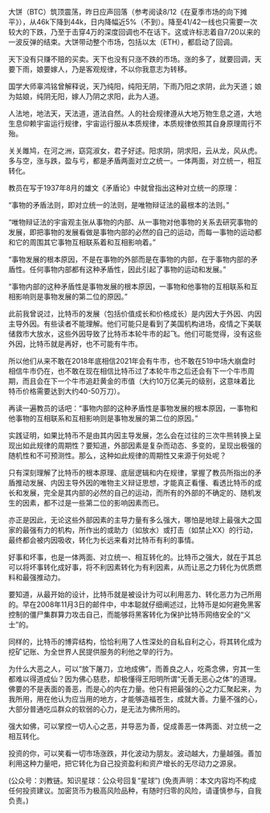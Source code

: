 
大饼（BTC）筑顶震荡，昨日应声回落（参考阅读8/12《在夏季市场的向下摊平》），从46k下降到44k，日内降幅近5%（不到）。降至41/42一线也只需要一次较大的下跌，乃至于击穿4万的深度回调也不在话下。这或许标志着自7/20以来的一波反弹的结束。大饼带动整个市场，包括以太（ETH），都启动了回调。

天下没有只赚不赔的买卖。天下也没有只涨不跌的市场。涨的多了，就要回调，天要下雨，娘要嫁人，乃是客观规律，不以你我意志为转移。

国学大师辜鸿铭曾解释说，天乃纯阳，纯阳无阴，下雨乃阳之求阴，此为天道；娘为姑娘，纯阴无阳，嫁人乃阴之求阳，此为人道。

人法地，地法天，天法道，道法自然。人的社会规律遵从大地万物生息之道，大地生息仰赖宇宙运行规律，宇宙运行服从本质规律，本质规律依照其自身原理周行不殆。

关关雎鸠，在河之洲，窈窕淑女，君子好逑。阳求阴，阴求阳，云从龙，风从虎。多与空，涨与跌，盈与亏，都是矛盾两面对立之统一。一体两面，对立统一，相互转化。

教员在写于1937年8月的雄文《矛盾论》中就曾指出这种对立统一的原理：

“事物的矛盾法则，即对立统一的法则，是唯物辩证法的最根本的法则。”

“唯物辩证法的宇宙观主张从事物的内部、从一事物对他事物的关系去研究事物的发展，即把事物的发展看做是事物内部的必然的自己的运动，而每一事物的运动都和它的周围其它事物互相联系着和互相影响着。”

“事物发展的根本原因，不是在事物的外部而是在事物的内部，在于事物内部的矛盾性。任何事物内部都有这种矛盾性，因此引起了事物的运动和发展。”

“事物内部的这种矛盾性是事物发展的根本原因，一事物和他事物的互相联系和互相影响则是事物发展的第二位的原因。”

此前我曾说过，比特币的发展（包括价值成长和价格成长）是内因大于外因、内因主导外因。有些读者不能理解。他们可能只是看到了美国机构进场，疫情之下美联储救市大放水，这些外因导致了比特币本轮牛市的起飞。他们可能觉得，没有这些外因，比特币就是再好，也不可能有牛市。

所以他们从来不敢在2018年底相信2021年会有牛市，也不敢在519中场大崩盘时相信牛市仍在，也不敢在现在相信比特币过了本轮牛市之后还会有下一个牛市周期，而且会在下一个牛市追赶黄金的市值（大约10万亿美元的级别，这意味着比特币价格需要达到大约40-50万刀）。

再读一遍教员的话吧：“事物内部的这种矛盾性是事物发展的根本原因，一事物和他事物的互相联系和互相影响则是事物发展的第二位的原因。”

实践证明，如果比特币不是由其内因主导发展，怎么会在过往的三次牛熊转换上呈现出如此规律的周期性？要知道，外部因素是复杂而动态、多变的，呈现出极强的随机性和不可预测性。那么，这种如此规律的周期性又来源于何处呢？

只有深刻理解了比特币的根本原理、底层逻辑和内在规律，掌握了教员所指出的矛盾推动发展、内因主导外因的唯物主义辩证思想，才能真正看懂、看透比特币的成长和发展，完全是其内部的必然的自己的运动，而所有的外部的不确定的、随机发生的因素，都不过是一些第二位的影响因素而已。

亦正是因此，无论这些外部因素的主导力量有多么强大，哪怕是地球上最强大之国家的最强有力的机构，所作出的或助力（如放水）或打击（如禁止XX）的行动，最终都会被内因吸收，转化为长远来看对比特币有利的事情。

好事和坏事，也是一体两面、对立统一、相互转化的。比特币之强大，就在于其总可以将坏事转化成好事，将不利因素转化为有利因素，从而让恶之力转化为优质燃料和最强推动力。

要知道，从最开始的设计，比特币就是被设计为可以利用恶力、转化恶力为己所用的。早在2008年11月3日的邮件中，中本聪就仔细阐述过，比特币是如何避免黑客控制的僵尸集群算力攻击自己，而能够将黑客转化为保护比特币网络安全的“义士”的。

同样的，比特币的博弈结构，恰恰利用了人性深处的自私自利之心，将其转化成为挖矿记账、为全世界人民提供服务的利他之举的行为。

为什么大恶之人，可以“放下屠刀，立地成佛”，而善良之人，吃斋念佛，穷其一生都难以得道成仙？因为佛心慈悲，却极懂得王阳明所谓“无善无恶心之体”的道理。佛要的不是表面的善恶，而是心的内在力量。他只有把最强的心之力汇聚起来，为我所用，用在他认为应当用的地方，才能够造福苍生，成就大善。力量不强的心，大部分普通吃瓜群众的软弱的心力，是无法为佛所用的。

强大如佛，可以掌控一切人心之恶，并导恶为善，促成善恶一体两面、对立统一之相互转化。

投资的你，可以笑看一切市场涨跌，并化波动为朋友。波动越大，力量越强。善加利用这种力量吧，把它转化为自己投资盈利和资产增长的无尽动力之源泉。

(公众号：刘教链。知识星球：公众号回复“星球”)
(免责声明：本文内容均不构成任何投资建议。加密货币为极高风险品种，有随时归零的风险，请谨慎参与，自我负责。)